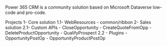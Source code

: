 Power 365 CRM is a community solution based on Microsoft Dataverse low-code and pro-code.

Projects
  1- Core solution
    1.1- WebResources
        - common/ribbon
  2- Sales solution
    2.1- Custom APIs
        - CloseOpportunity
        - CreateQuoteFromOpp
        - DeleteProductOpportunity
        - QualifyProspect
    2.2 - Plugins
        - OpportunityPostOp
        - OpportunityProductPostOp

